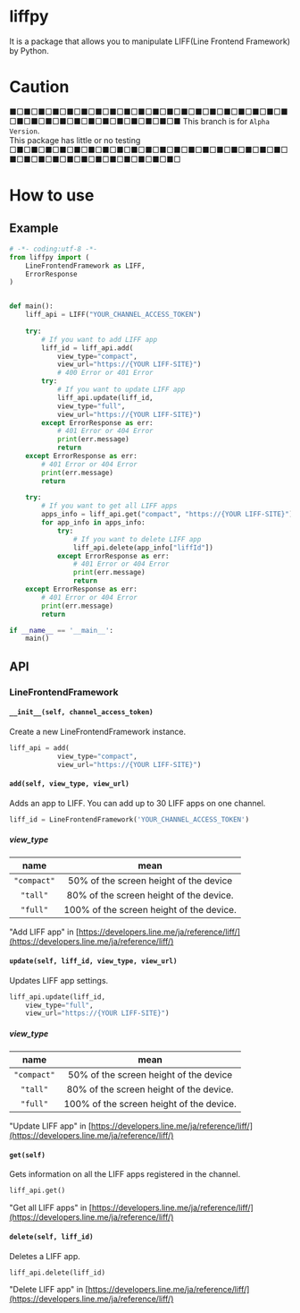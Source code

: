 # liffpy
It is a package that allows you to manipulate LIFF(Line Frontend Framework) by Python.

# Caution

■□■□■□■□■□■□■□■□■□■□■□■□■□■□■□■□■□■□■□■□■□■□■□■□■□■□■□■□■□■□■□■
This branch is for `Alpha Version`.   
This package has little or no testing
□■□■□■□■□■□■□■□■□■□■□■□■□■□■□■□■□■□■□■□■□■□■□■□■□■□■□■□■□■□■□■□

# How to use

## Example

```python
# -*- coding:utf-8 -*-
from liffpy import (
    LineFrontendFramework as LIFF,
    ErrorResponse
)


def main():
    liff_api = LIFF("YOUR_CHANNEL_ACCESS_TOKEN")
    
    try:
        # If you want to add LIFF app
        liff_id = liff_api.add(
            view_type="compact",
            view_url="https://{YOUR LIFF-SITE}")
            # 400 Error or 401 Error
        try:
            # If you want to update LIFF app
            liff_api.update(liff_id, 
            view_type="full",
            view_url="https://{YOUR LIFF-SITE}")
        except ErrorResponse as err:
            # 401 Error or 404 Error
            print(err.message)
            return 
    except ErrorResponse as err:
        # 401 Error or 404 Error
        print(err.message)
        return 
    
    try:
        # If you want to get all LIFF apps
        apps_info = liff_api.get("compact", "https://{YOUR LIFF-SITE}")
        for app_info in apps_info:
            try:
                # If you want to delete LIFF app
                liff_api.delete(app_info["liffId"])
            except ErrorResponse as err:
                # 401 Error or 404 Error
                print(err.message)
                return 
    except ErrorResponse as err:
        # 401 Error or 404 Error
        print(err.message)
        return 

if __name__ == '__main__':
    main()

```

## API

### LineFrontendFramework

#### `__init__(self, channel_access_token)`

Create a new LineFrontendFramework instance.

```python
liff_api = add(
            view_type="compact",
            view_url="https://{YOUR LIFF-SITE}")
```


#### `add(self, view_type, view_url)`

Adds an app to LIFF. You can add up to 30 LIFF apps on one channel.

```python
liff_id = LineFrontendFramework('YOUR_CHANNEL_ACCESS_TOKEN')
```

##### view_type

|name|mean|
|:---:|:---:|
|`"compact"`|50% of the screen height of the device|
|`"tall"`|80% of the screen height of the device.
|`"full"`|100% of the screen height of the device.|

"Add LIFF app" in [https://developers.line.me/ja/reference/liff/](https://developers.line.me/ja/reference/liff/)


#### `update(self, liff_id, view_type, view_url)`

Updates LIFF app settings.  

```python
liff_api.update(liff_id,
    view_type="full",
    view_url="https://{YOUR LIFF-SITE}")
```

##### view_type

|name|mean|
|:---:|:---:|
|`"compact"`|50% of the screen height of the device|
|`"tall"`|80% of the screen height of the device.
|`"full"`|100% of the screen height of the device.|

"Update LIFF app" in [https://developers.line.me/ja/reference/liff/](https://developers.line.me/ja/reference/liff/)

#### `get(self)`

Gets information on all the LIFF apps registered in the channel.

```python
liff_api.get()
```

"Get all LIFF apps" in [https://developers.line.me/ja/reference/liff/](https://developers.line.me/ja/reference/liff/)

#### `delete(self, liff_id)`

Deletes a LIFF app.

```python
liff_api.delete(liff_id)
```

"Delete LIFF app" in [https://developers.line.me/ja/reference/liff/](https://developers.line.me/ja/reference/liff/)
